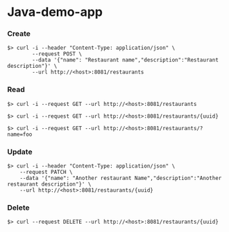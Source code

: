 # Java-demo-app

### Create
```
$> curl -i --header "Content-Type: application/json" \
        --request POST \
        --data '{"name": "Restaurant name","description":"Restaurant description"}' \
        --url http://<host>:8081/restaurants
```

### Read
```
$> curl -i --request GET --url http://<host>:8081/restaurants

$> curl -i --request GET --url http://<host>:8081/restaurants/{uuid}

$> curl -i --request GET --url http://<host>:8081/restaurants/?name=foo
```

### Update
```
$> curl -i --header "Content-Type: application/json" \
    --request PATCH \
    --data '{"name": "Another restaurant Name","description":"Another restaurant description"}' \
    --url http://<host>:8081/restaurants/{uuid}
```

### Delete
```
$> curl --request DELETE --url http://<host>:8081/restaurants/{uuid}
```	 

	 

	 

	 

	 

	 

	 

	 

	 

	 

	 

	 

	 

	 

	 

	 

	 

	 

	 

	 

